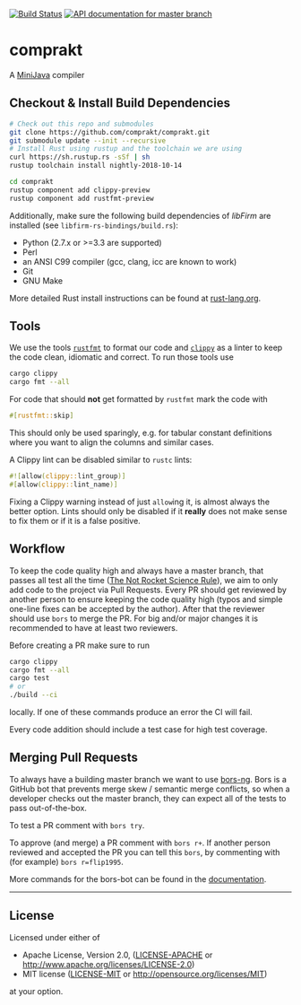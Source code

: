 [![Build Status](https://travis-ci.org/comprakt/comprakt.svg?branch=master)](https://travis-ci.org/comprakt/comprakt)
[![API documentation for master branch](https://img.shields.io/badge/API%20documentation-master.svg?colorB=brightgreen&longCache=true&style=flat)](https://comprakt.github.io/comprakt)

# comprakt

A [MiniJava](https://pp.ipd.kit.edu/lehre/WS201819/compprakt/intern/sprachbericht.pdf) compiler

## Checkout & Install Build Dependencies

```bash
# Check out this repo and submodules
git clone https://github.com/comprakt/comprakt.git
git submodule update --init --recursive
# Install Rust using rustup and the toolchain we are using
curl https://sh.rustup.rs -sSf | sh
rustup toolchain install nightly-2018-10-14

cd comprakt
rustup component add clippy-preview
rustup component add rustfmt-preview
```

Additionally, make sure the following build dependencies of *libFirm* are installed (see `libfirm-rs-bindings/build.rs`):
- Python (2.7.x or >=3.3 are supported)
- Perl
- an ANSI C99 compiler (gcc, clang, icc are known to work)
- Git
- GNU Make

More detailed Rust install instructions can be found at [rust-lang.org](https://www.rust-lang.org/en-US/install.html).

## Tools

We use the tools [`rustfmt`](https://github.com/rust-lang-nursery/rustfmt)
to format our code and
[`clippy`](https://github.com/rust-lang-nursery/rust-clippy) as a linter to keep
the code clean, idiomatic and correct.
To run those tools use

```bash
cargo clippy
cargo fmt --all
```

For code that should **not** get formatted by `rustfmt` mark the code with

```rust
#[rustfmt::skip]
```

This should only be used sparingly, e.g. for tabular constant definitions where
you want to align the columns and similar cases.

A Clippy lint can be disabled similar to `rustc` lints:

```rust
#![allow(clippy::lint_group)]
#[allow(clippy::lint_name)]
```

Fixing a Clippy warning instead of just `allow`ing it, is almost always the
better option. Lints should only be disabled if it **really** does not make
sense to fix them or if it is a false positive.

## Workflow

To keep the code quality high and always have a master branch, that passes all
test all the time ([The Not Rocket Science
Rule](https://graydon2.dreamwidth.org/1597.html)), we aim to only add code to
the project via Pull Requests. Every PR should get reviewed by another person to
ensure keeping the code quality high (typos and simple one-line fixes can be
accepted by the author). After that the reviewer should use `bors` to merge the
PR. For big and/or major changes it is recommended to have at least two
reviewers.

Before creating a PR make sure to run

```bash
cargo clippy
cargo fmt --all
cargo test
# or
./build --ci
```

locally. If one of these commands produce an error the CI will fail.

Every code addition should include a test case for high test coverage.

## Merging Pull Requests

To always have a building master branch we want to use
[bors-ng](https://bors.tech/). Bors is a GitHub bot that prevents merge skew /
semantic merge conflicts, so when a developer checks out the master branch, they
can expect all of the tests to pass out-of-the-box.

To test a PR comment with `bors try`.

To approve (and merge) a PR comment with `bors r+`. If another person reviewed
and accepted the PR you can tell this `bors`, by commenting with (for example)
`bors r=flip1995`.

More commands for the bors-bot can be found in the
[documentation](https://bors.tech/documentation/).

---
## License

Licensed under either of

 * Apache License, Version 2.0, ([LICENSE-APACHE](LICENSE-APACHE) or http://www.apache.org/licenses/LICENSE-2.0)
 * MIT license ([LICENSE-MIT](LICENSE-MIT) or http://opensource.org/licenses/MIT)

at your option.

